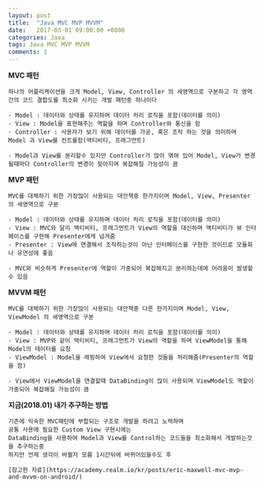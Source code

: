 ```yaml
---
layout: post
title:  "Java MVC MVP MVVM"
date:   2017-03-01 09:00:00 +0800
categories: Java
tags: Java MVC MVP MVVM
comments: 1
---
```

**MVC 패턴**  

    하나의 어플리케이션을 크게 Model, View, Controller 의 세영역으로 구분하고 각 영역간의 코드 결합도를 최소화 시키는 개발 패턴중 하나이다  

    - Model : 데이터와 상태를 유지하며 데이터 처리 로직을 포함(데이터를 의미)
    - View : Model을 표현해주는 역할을 하며 Controller와 통신을 함
    - Controller : 사용자가 보기 위해 데이터를 가공, 혹은 조작 하는 것을 의미하며 Model 과 View를 컨트롤함(액티비티, 프래그먼트)

    - Model과 View를 분리할수 있지만 Controller가 많이 엮여 있어 Model, View가 변경될때마다 Controller의 변경이 잦아지며 복잡해질 가능성이 큼


**MVP 패턴**  

    MVC를 대체하기 위한 가장많이 사용되는 대안책중 한가지이며 Model, View, Presenter 의 세영역으로 구분

    - Model : 데이터와 상태를 유지하며 데이터 처리 로직을 포함(데이터를 의미)
    - View : MVC와 달리 액티비티, 프래그먼트가 View의 역할을 대신하며 액티비티가 뷰 인터페이스를 구현해 Presenter에게 넘겨줌
    - Presenter : View에 연결해서 조작하는것이 아닌 인터페이스를 구현한 것이므로 모듈화나 유연성에 좋음

    - MVC와 비슷하게 Presenter에 역할이 가중되어 복잡해지고 분리하는데에 어려움이 발생할수 있음


**MVVM 패턴**  

    MVC를 대체하기 위한 가장많이 사용되는 대안책중 다른 한가지이며 Model, View, ViewModel 의 세영역으로 구분

    - Model : 데이터와 상태를 유지하며 데이터 처리 로직을 포함(데이터를 의미)
    - View : MVP와 같이 액티비티, 프래그먼트가 View의 역할을 하며 ViewModel을 통해 Model의 데이터를 요청
    - ViewModel : Model을 래핑하여 View에서 요청한 것들을 처리해줌(Presenter의 역할을 함)

    - View에서 ViewModel을 연결할때 DataBinding이 많이 사용되며 ViewModel도 역할이 가중되어 복잡해질 가능성이 큼


**지금(2018.01) 내가 추구하는 방법**  

    기존에 익숙한 MVC패턴에 부합되는 구조로 개발을 하려고 노력하며
    공통 사용에 필요한 Custom View 구현시에는
    DataBinding을 사용하여 Model과 View를 Control하는 코드들을 최소화해서 개발하는것을 추구하는중
    하지만 언제 생각이 바뀔지 모름 1시간뒤에 바뀌어있을수도 후

    [참고한 자료](https://academy.realm.io/kr/posts/eric-maxwell-mvc-mvp-and-mvvm-on-android/)